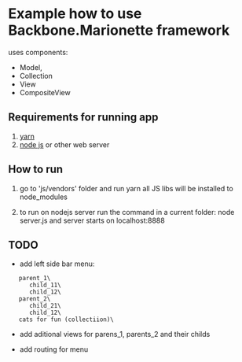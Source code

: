 # Example how to use Backbone.Marionette framework
uses components:
* Model,
* Collection
* View
* CompositeView

## Requirements for running app
1. [yarn](https://www.yarn.com/)
2. [node js](https://nodejs.org) or other web server

## How to run

1. go to 'js/vendors' folder and run
   yarn
   all JS libs will be installed to node_modules
   
2. to run on nodejs server run the command in a current folder: 
   node server.js 
   and server starts on localhost:8888


## TODO
* add left side bar menu:
```
   parent_1\
      child_11\
      child_12\
   parent_2\
      child_21\
      child_12\
   cats for fun (collectiion)\
 ```
   
* add aditional views for parens_1, parents_2 and their childs   

* add routing for menu


